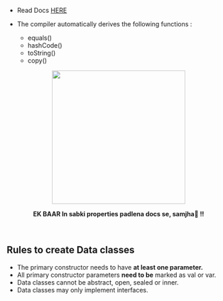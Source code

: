 - Read Docs [HERE](https://www.geeksforgeeks.org/kotlin-data-classes/)

- The compiler automatically derives the following functions :
  - equals()
  - hashCode()
  - toString()
  - copy()

<p align="center"><img width="300" src="https://user-images.githubusercontent.com/94545831/210092145-4e12fee6-cfb6-4be3-ad69-8aefa522f981.png" /></p>
<p align="center"><b> EK BAAR In sabki properties padlena docs se, samjha🤨 !! </b></p>
<br>

## Rules to create Data classes 

- The primary constructor needs to have **at least one parameter.**
- All primary constructor parameters **need to be** marked as val or var.
- Data classes cannot be abstract, open, sealed or inner.
- Data classes may only implement interfaces.



